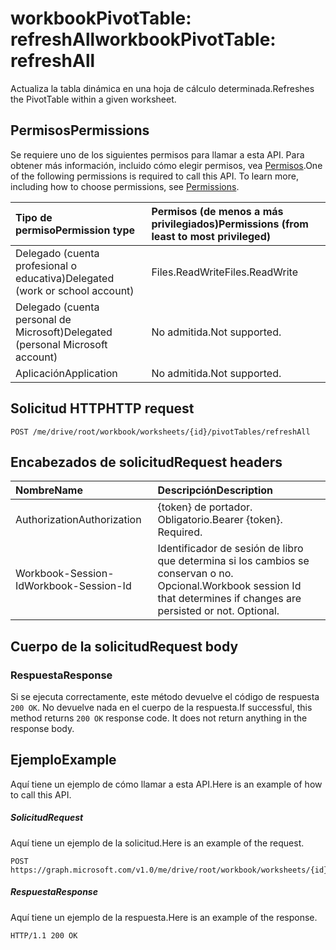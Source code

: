# <a name="workbookpivottable-refreshall"></a><span data-ttu-id="d3c10-101">workbookPivotTable: refreshAll</span><span class="sxs-lookup"><span data-stu-id="d3c10-101">workbookPivotTable: refreshAll</span></span>

<span data-ttu-id="d3c10-102">Actualiza la tabla dinámica en una hoja de cálculo determinada.</span><span class="sxs-lookup"><span data-stu-id="d3c10-102">Refreshes the PivotTable within a given worksheet.</span></span>

## <a name="permissions"></a><span data-ttu-id="d3c10-103">Permisos</span><span class="sxs-lookup"><span data-stu-id="d3c10-103">Permissions</span></span>
<span data-ttu-id="d3c10-p101">Se requiere uno de los siguientes permisos para llamar a esta API. Para obtener más información, incluido cómo elegir permisos, vea [Permisos](../../../concepts/permissions_reference.md).</span><span class="sxs-lookup"><span data-stu-id="d3c10-p101">One of the following permissions is required to call this API. To learn more, including how to choose permissions, see [Permissions](../../../concepts/permissions_reference.md).</span></span>

|<span data-ttu-id="d3c10-106">Tipo de permiso</span><span class="sxs-lookup"><span data-stu-id="d3c10-106">Permission type</span></span>      | <span data-ttu-id="d3c10-107">Permisos (de menos a más privilegiados)</span><span class="sxs-lookup"><span data-stu-id="d3c10-107">Permissions (from least to most privileged)</span></span>              |
|:--------------------|:---------------------------------------------------------|
|<span data-ttu-id="d3c10-108">Delegado (cuenta profesional o educativa)</span><span class="sxs-lookup"><span data-stu-id="d3c10-108">Delegated (work or school account)</span></span> | <span data-ttu-id="d3c10-109">Files.ReadWrite</span><span class="sxs-lookup"><span data-stu-id="d3c10-109">Files.ReadWrite</span></span>    |
|<span data-ttu-id="d3c10-110">Delegado (cuenta personal de Microsoft)</span><span class="sxs-lookup"><span data-stu-id="d3c10-110">Delegated (personal Microsoft account)</span></span> | <span data-ttu-id="d3c10-111">No admitida.</span><span class="sxs-lookup"><span data-stu-id="d3c10-111">Not supported.</span></span>    |
|<span data-ttu-id="d3c10-112">Aplicación</span><span class="sxs-lookup"><span data-stu-id="d3c10-112">Application</span></span> | <span data-ttu-id="d3c10-113">No admitida.</span><span class="sxs-lookup"><span data-stu-id="d3c10-113">Not supported.</span></span> |

## <a name="http-request"></a><span data-ttu-id="d3c10-114">Solicitud HTTP</span><span class="sxs-lookup"><span data-stu-id="d3c10-114">HTTP request</span></span>
<!-- { "blockType": "ignored" } -->
```http
POST /me/drive/root/workbook/worksheets/{id}/pivotTables/refreshAll

```
## <a name="request-headers"></a><span data-ttu-id="d3c10-115">Encabezados de solicitud</span><span class="sxs-lookup"><span data-stu-id="d3c10-115">Request headers</span></span>
| <span data-ttu-id="d3c10-116">Nombre</span><span class="sxs-lookup"><span data-stu-id="d3c10-116">Name</span></span>       | <span data-ttu-id="d3c10-117">Descripción</span><span class="sxs-lookup"><span data-stu-id="d3c10-117">Description</span></span>|
|:---------------|:----------|
| <span data-ttu-id="d3c10-118">Authorization</span><span class="sxs-lookup"><span data-stu-id="d3c10-118">Authorization</span></span>  | <span data-ttu-id="d3c10-p102">{token} de portador. Obligatorio.</span><span class="sxs-lookup"><span data-stu-id="d3c10-p102">Bearer {token}. Required.</span></span> |
| <span data-ttu-id="d3c10-121">Workbook-Session-Id</span><span class="sxs-lookup"><span data-stu-id="d3c10-121">Workbook-Session-Id</span></span>  | <span data-ttu-id="d3c10-p103">Identificador de sesión de libro que determina si los cambios se conservan o no. Opcional.</span><span class="sxs-lookup"><span data-stu-id="d3c10-p103">Workbook session Id that determines if changes are persisted or not. Optional.</span></span>|

## <a name="request-body"></a><span data-ttu-id="d3c10-124">Cuerpo de la solicitud</span><span class="sxs-lookup"><span data-stu-id="d3c10-124">Request body</span></span>

### <a name="response"></a><span data-ttu-id="d3c10-125">Respuesta</span><span class="sxs-lookup"><span data-stu-id="d3c10-125">Response</span></span>
<span data-ttu-id="d3c10-p104">Si se ejecuta correctamente, este método devuelve el código de respuesta `200 OK`. No devuelve nada en el cuerpo de la respuesta.</span><span class="sxs-lookup"><span data-stu-id="d3c10-p104">If successful, this method returns `200 OK` response code. It does not return anything in the response body.</span></span>

## <a name="example"></a><span data-ttu-id="d3c10-128">Ejemplo</span><span class="sxs-lookup"><span data-stu-id="d3c10-128">Example</span></span>
<span data-ttu-id="d3c10-129">Aquí tiene un ejemplo de cómo llamar a esta API.</span><span class="sxs-lookup"><span data-stu-id="d3c10-129">Here is an example of how to call this API.</span></span>
##### <a name="request"></a><span data-ttu-id="d3c10-130">Solicitud</span><span class="sxs-lookup"><span data-stu-id="d3c10-130">Request</span></span>
<span data-ttu-id="d3c10-131">Aquí tiene un ejemplo de la solicitud.</span><span class="sxs-lookup"><span data-stu-id="d3c10-131">Here is an example of the request.</span></span>
<!-- {
  "blockType": "request",
  "name": "workbookpivottable_refreshall"
}-->
```http
POST https://graph.microsoft.com/v1.0/me/drive/root/workbook/worksheets/{id}/pivotTables/refreshAll
```

##### <a name="response"></a><span data-ttu-id="d3c10-132">Respuesta</span><span class="sxs-lookup"><span data-stu-id="d3c10-132">Response</span></span>
<span data-ttu-id="d3c10-133">Aquí tiene un ejemplo de la respuesta.</span><span class="sxs-lookup"><span data-stu-id="d3c10-133">Here is an example of the response.</span></span>
<!-- {
  "blockType": "response",
  "truncated": true
} -->
```http
HTTP/1.1 200 OK
```
